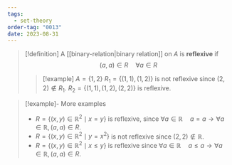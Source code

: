 ```yaml
---
tags:
  - set-theory
order-tag: "0013"
date: 2023-08-31
---
```

>[!definition]
>A [[binary-relation|binary relation]] on $A$ is **reflexive** if
>$$(a,a)\in R\quad\forall a\in R$$
>
>>[!example]
>>$A=\{ 1,2 \}$
>>$R_{1}=\{ (1,1),(1,2) \}$ is not reflexive since $(2,2)\notin R_{1}$.
>>$R_{2}=\{ (1,1),(1,2),(2,2) \}$ is reflexive.

>[!example]- More examples
>- $R=\{ (x,y)\in\mathbb{R}^{2}\mid x=y \}$ is reflexive, since
>$\forall a\in\mathbb{R}\quad a=a\to \forall a\in\mathbb{R},(a,a)\in R$.
>- $R=\{ (x,y)\in\mathbb{R}^{2}\mid y=x^{2}\}$ is not reflexive since $(2,2)\notin \mathbb{R}$.
>- $R=\{ (x,y)\in\mathbb{R}^{2}\mid x\leq y \}$ is reflexive since
>$\forall a\in\mathbb{R}\quad a\leq a\to\forall a\in\mathbb{R},(a,a)\in R$.

